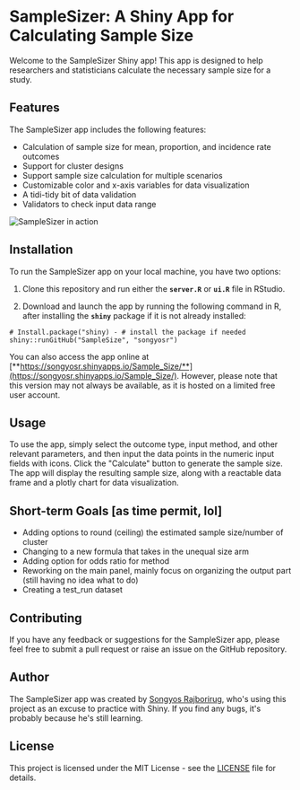 # SampleSizer: A Shiny App for Calculating Sample Size

Welcome to the SampleSizer Shiny app! This app is designed to help researchers and statisticians calculate the necessary sample size for a study.

## Features

The SampleSizer app includes the following features:

-   Calculation of sample size for mean, proportion, and incidence rate outcomes
-   Support for cluster designs
-   Support sample size calculation for multiple scenarios
-   Customizable color and x-axis variables for data visualization
-   A tidi-tidy bit of data validation
-   Validators to check input data range

![SampleSizer in action](fig/example_v0.2.0_pre-alpha.gif)

## Installation

To run the SampleSizer app on your local machine, you have two options:

1.  Clone this repository and run either the **`server.R`** or **`ui.R`** file in RStudio.

2.  Download and launch the app by running the following command in R, after installing the **`shiny`** package if it is not already installed:

```{r}
# Install.package("shiny) - # install the package if needed
shiny::runGitHub("SampleSize", "songyosr")
```

You can also access the app online at [**https://songyosr.shinyapps.io/Sample_Size/**](https://songyosr.shinyapps.io/Sample_Size/). However, please note that this version may not always be available, as it is hosted on a limited free user account.

## Usage

To use the app, simply select the outcome type, input method, and other relevant parameters, and then input the data points in the numeric input fields with icons. Click the "Calculate" button to generate the sample size. The app will display the resulting sample size, along with a reactable data frame and a plotly chart for data visualization.

## Short-term Goals [as time permit, lol]

-   Adding options to round (ceiling) the estimated sample size/number of cluster
-   Changing to a new formula that takes in the unequal size arm
-   Adding option for odds ratio for method
-   Reworking on the main panel, mainly focus on organizing the output part (still having no idea what to do)
-   Creating a test_run dataset

## Contributing

If you have any feedback or suggestions for the SampleSizer app, please feel free to submit a pull request or raise an issue on the GitHub repository.

## Author

The SampleSizer app was created by [Songyos Rajborirug](https://github.com/songyosr), who's using this project as an excuse to practice with Shiny. If you find any bugs, it's probably because he's still learning.

## License

This project is licensed under the MIT License - see the [LICENSE](LICENSE) file for details.
